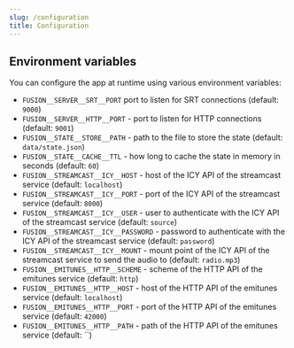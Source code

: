 ```yaml
---
slug: /configuration
title: Configuration
---
```


## Environment variables

You can configure the app at runtime using various environment variables:

- `FUSION__SERVER__SRT__PORT`
  port to listen for SRT connections
  (default: `9000`)
- `FUSION__SERVER__HTTP__PORT` -
  port to listen for HTTP connections
  (default: `9001`)
- `FUSION__STATE__STORE__PATH` -
  path to the file to store the state
  (default: `data/state.json`)
- `FUSION__STATE__CACHE__TTL` -
  how long to cache the state in memory in seconds
  (default: `60`)
- `FUSION__STREAMCAST__ICY__HOST` -
  host of the ICY API of the streamcast service
  (default: `localhost`)
- `FUSION__STREAMCAST__ICY__PORT` -
  port of the ICY API of the streamcast service
  (default: `8000`)
- `FUSION__STREAMCAST__ICY__USER` -
  user to authenticate with the ICY API of the streamcast service
  (default: `source`)
- `FUSION__STREAMCAST__ICY__PASSWORD` -
  password to authenticate with the ICY API of the streamcast service
  (default: `password`)
- `FUSION__STREAMCAST__ICY__MOUNT` -
  mount point of the ICY API of the streamcast service to send the audio to
  (default: `radio.mp3`)
- `FUSION__EMITUNES__HTTP__SCHEME` -
  scheme of the HTTP API of the emitunes service
  (default: `http`)
- `FUSION__EMITUNES__HTTP__HOST` -
  host of the HTTP API of the emitunes service
  (default: `localhost`)
- `FUSION__EMITUNES__HTTP__PORT` -
  port of the HTTP API of the emitunes service
  (default: `42000`)
- `FUSION__EMITUNES__HTTP__PATH` -
  path of the HTTP API of the emitunes service
  (default: ``)
